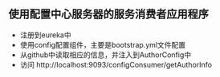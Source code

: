 ## 使用配置中心服务器的服务消费者应用程序

* 注册到eureka中
* 使用config配置组件，主要是bootstrap.yml文件配置
* 从github中读取相应的信息，并注入到AuthorConfig中
* 访问 http://localhost:9093/configConsumer/getAuthorInfo

